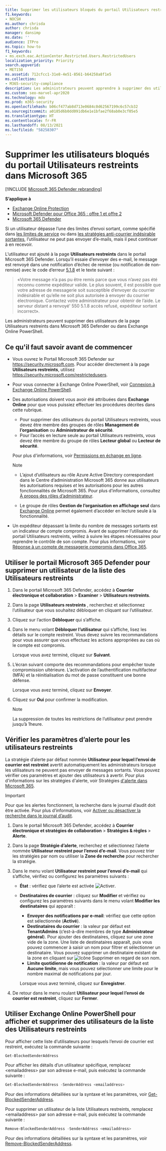 ```yaml
---
title: Supprimer les utilisateurs bloqués du portail Utilisateurs restreints
f1.keywords:
- NOCSH
ms.author: chrisda
author: chrisda
manager: dansimp
ms.date: ''
audience: ITPro
ms.topic: how-to
f1_keywords:
- ms.exch.eac.ActionCenter.Restricted.Users.RestrictedUsers
localization_priority: Priority
search.appverid:
- MET150
ms.assetid: 712cfcc1-31e8-4e51-8561-b64258a8f1e5
ms.collection:
- M365-security-compliance
description: Les administrateurs peuvent apprendre à supprimer des utilisateurs de la page Utilisateurs restreints dans le portail Microsoft 365 Defender. Les utilisateurs sont ajoutés au portail Utilisateurs restreints pour avoir envoyé du courrier indésirable sortant, généralement en raison de la compromission d’un compte.
ms.custom: seo-marvel-apr2020
ms.technology: mdo
ms.prod: m365-security
ms.openlocfilehash: b06cf477ab8d713e0684c0d62567199c6c57cb32
ms.sourcegitcommit: a0185d6b0dd091db6e1e1bfae2f68ab0e3cf05e5
ms.translationtype: HT
ms.contentlocale: fr-FR
ms.lasthandoff: 08/13/2021
ms.locfileid: "58258307"
---
```

# <a name="remove-blocked-users-from-the-restricted-users-portal-in-microsoft-365"></a>Supprimer les utilisateurs bloqués du portail Utilisateurs restreints dans Microsoft 365

[!INCLUDE [Microsoft 365 Defender rebranding](../includes/microsoft-defender-for-office.md)]

**S’applique à**
- [Exchange Online Protection](exchange-online-protection-overview.md)
- [Microsoft Defender pour Office 365 : offre 1 et offre 2](defender-for-office-365.md)
- [Microsoft 365 Defender](../defender/microsoft-365-defender.md)

Si un utilisateur dépasse l’une des limites d’envoi sortant, comme spécifié dans [les limites de service](/office365/servicedescriptions/exchange-online-service-description/exchange-online-limits#sending-limits-across-office-365-options) ou dans [les stratégies anti-courrier indésirable sortantes](configure-the-outbound-spam-policy.md), l’utilisateur ne peut pas envoyer d’e-mails, mais il peut continuer à en recevoir.

L’utilisateur est ajouté à la page **Utilisateurs restreints** dans le portail Microsoft 365 Defender. Lorsqu’il essaie d’envoyer des e-mail, le message est renvoyé dans une notification d’échec de remise (ou notification de non-remise) avec le code d’erreur [5.1.8](/Exchange/mail-flow-best-practices/non-delivery-reports-in-exchange-online/fix-error-code-5-1-8-in-exchange-online) et le texte suivant :

> «Votre message n’a pas pu être remis parce que vous n’avez pas été reconnu comme expéditeur valide. Le plus souvent, il est possible que votre adresse de messagerie soit susceptible d’envoyer du courrier indésirable et qu’elle ne soit plus autorisée à envoyer du courrier électronique.  Contactez votre administrateur pour obtenir de l’aide. Le serveur distant a renvoyé' 550 5.1.8 accès refusé, expéditeur sortant incorrect».

Les administrateurs peuvent supprimer des utilisateurs de la page Utilisateurs restreints dans Microsoft 365 Defender ou dans Exchange Online PowerShell.

## <a name="what-do-you-need-to-know-before-you-begin"></a>Ce qu'il faut savoir avant de commencer

- Vous ouvrez le Portail Microsoft 365 Defender sur <https://security.microsoft.com>. Pour accéder directement à la page **Utilisateurs restreints**, utilisez <https://security.microsoft.com/restrictedusers>.

- Pour vous connecter à Exchange Online PowerShell, voir [Connexion à Exchange Online PowerShell](/powershell/exchange/connect-to-exchange-online-powershell).

- Des autorisations doivent vous avoir été attribuées dans **Exchange Online** pour que vous puissiez effectuer les procédures décrites dans cette rubrique.
  - Pour supprimer des utilisateurs du portail Utilisateurs restreints, vous devez être membre des groupes de rôles **Management de l’organisation** ou **Administrateur de sécurité**.
  - Pour l’accès en lecture seule au portail Utilisateurs restreints, vous devez être membre du groupe de rôles **Lecteur global** ou **Lecteur de sécurité**.

  Pour plus d'informations, voir [Permissions en échange en ligne](/exchange/permissions-exo/permissions-exo).

  > [!NOTE]
  >
  > - L’ajout d’utilisateurs au rôle Azure Active Directory correspondant dans le Centre d’administration Microsoft 365 donne aux utilisateurs les autorisations requises _et_ les autorisations pour les autres fonctionnalités de Microsoft 365. Pour plus d’informations, consultez [À propos des rôles d’administrateur](../../admin/add-users/about-admin-roles.md).
  >
  > - Le groupe de rôles **Gestion de l’organisation en affichage seul** dans [Exchange Online](/Exchange/permissions-exo/permissions-exo#role-groups) permet également d’accéder en lecture seule à la fonctionnalité.

- Un expéditeur dépassant la limite du nombre de messages sortants est un indicateur de compte compromis. Avant de supprimer l’utilisateur du portail Utilisateurs restreints, veillez à suivre les étapes nécessaires pour reprendre le contrôle de son compte. Pour plus informations, voir [Réponse à un compte de messagerie compromis dans Office 365](responding-to-a-compromised-email-account.md).

## <a name="use-the-microsoft-365-defender-portal-to-remove-a-user-from-the-restricted-users-list"></a>Utiliser le portail Microsoft 365 Defender pour supprimer un utilisateur de la liste des Utilisateurs restreints

1. Dans le portail Microsoft 365 Defender, accédez à **Courrier électronique et collaboration** > **Examiner** > **Utilisateurs restreints**.

2. Dans la page **Utilisateurs restreints** , recherchez et sélectionnez l’utilisateur que vous souhaitez débloquer en cliquant sur l’utilisateur.

3. Cliquez sur l’action **Débloquer** qui s’affiche.

4. Dans le menu volant **Débloquer l’utilisateur** qui s’affiche, lisez les détails sur le compte restreint. Vous devez suivre les recommandations pour vous assurer que vous effectuez les actions appropriées au cas où le compte est compromis.

   Lorsque vous avez terminé, cliquez sur **Suivant**.

5. L’écran suivant comporte des recommandations pour empêcher toute compromission ultérieure. L’activation de l’authentification multifacteur (MFA) et la réinitialisation du mot de passe constituent une bonne défense.

   Lorsque vous avez terminé, cliquez sur **Envoyer**.

6. Cliquez sur **Oui** pour confirmer la modification.

   > [!NOTE]
   > La suppression de toutes les restrictions de l’utilisateur peut prendre jusqu’à 1heure.

## <a name="verify-the-alert-settings-for-restricted-users"></a>Vérifier les paramètres d’alerte pour les utilisateurs restreints

La stratégie d’alerte par défaut nommée **Utilisateur pour lequel l’envoi de courrier est restreint** avertit automatiquement les administrateurs lorsque les utilisateurs ne peuvent pas envoyer de messages sortants. Vous pouvez vérifier ces paramètres et ajouter des utilisateurs à avertir. Pour plus d'informations sur les stratégies d'alerte, voir Stratégies [d'alerte dans Microsoft 365](../../compliance/alert-policies.md).

> [!IMPORTANT]
> Pour que les alertes fonctionnent, la recherche dans le journal d’audit doit être activée. Pour plus d’informations, voir [Activer ou désactiver la recherche dans le journal d’audit](../../compliance/turn-audit-log-search-on-or-off.md).

1. Dans le portail Microsoft 365 Defender, accédez à **Courrier électronique et stratégies de collaboration** \> **Stratégies & règles** \> **Alerte**.

2. Dans la page **Stratégie d’alerte**, recherchez et sélectionnez l’alerte nommée **Utilisateur restreint pour l’envoi d’e-mail**. Vous pouvez trier les stratégies par nom ou utiliser la **Zone de recherche** pour rechercher la stratégie.

3. Dans le menu volant **Utilisateur restreint pour l’envoi d’e-mail** qui s’affiche, vérifiez ou configurez les paramètres suivants :
   - **État** : vérifiez que l’alerte est activée ![Activer](../../media/scc-toggle-on.png).
   - **Destinataires de courrier** : cliquez sur **Modifier** et vérifiez ou configurez les paramètres suivants dans le menu volant **Modifier les destinataires** qui apparaît :
     - **Envoyer des notifications par e-mail**: vérifiez que cette option est sélectionnée (**Activé**).
     - **Destinataires du courrier** : la valeur par défaut est **TenantAdmins** (c’est-à-dire membres de type **Administrateur général**). Pour ajouter des destinataires, cliquez sur une zone vide de la zone. Une liste de destinataires apparaît, puis vous pouvez commencer à saisir un nom pour filtrer et sélectionner un destinataire. Vous pouvez supprimer un destinataire existant de la zone en cliquant sur ![Icône Supprimer](../../media/m365-cc-sc-remove-selection-icon.png) en regard de son nom.
     - **Limite quotidienne de notification** : la valeur par défaut est **Aucune limite**, mais vous pouvez sélectionner une limite pour le nombre maximal de notifications par jour.

     Lorsque vous avez terminé, cliquez sur **Enregistrer**.

4. De retour dans le menu roulant **Utilisateur pour lequel l’envoi de courrier est restreint**, cliquez sur **Fermer**.

## <a name="use-exchange-online-powershell-to-view-and-remove-users-from-the-restricted-users-list"></a>Utiliser Exchange Online PowerShell pour afficher et supprimer des utilisateurs de la liste des Utilisateurs restreints

Pour afficher cette liste d’utilisateurs pour lesquels l’envoi de courrier est restreint, exécutez la commande suivante :

```powershell
Get-BlockedSenderAddress
```

Pour afficher les détails d’un utilisateur spécifique, remplacez \<emailaddress\> par son adresse e-mail, puis exécutez la commande suivante :

```powershell
Get-BlockedSenderAddress -SenderAddress <emailaddress>
```

Pour des informations détaillées sur la syntaxe et les paramètres, voir [Get-BlockedSenderAddress](/powershell/module/exchange/get-blockedsenderaddress).

Pour supprimer un utilisateur de la liste Utilisateurs restreints, remplacez \<emailaddress\> par son adresse e-mail, puis exécutez la commande suivante :

```powershell
Remove-BlockedSenderAddress -SenderAddress <emailaddress>
```

Pour des informations détaillées sur la syntaxe et les paramètres, voir [Remove-BlockedSenderAddress](/powershell/module/exchange/remove-blockedsenderaddress).
